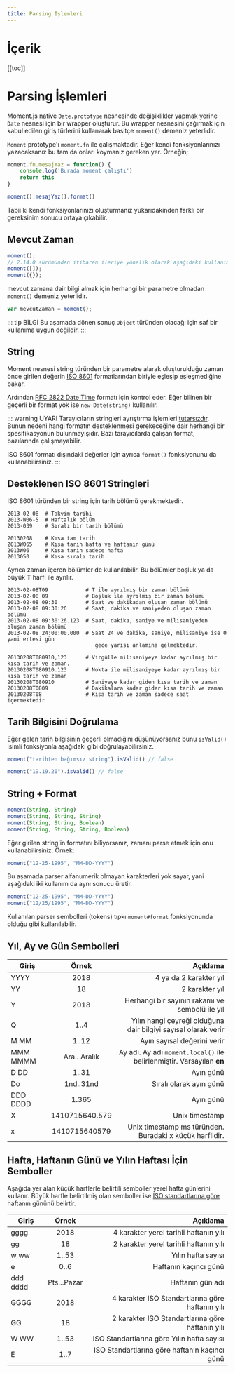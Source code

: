 ```yaml
---
title: Parsing İşlemleri
---
```


# İçerik

[[toc]]

# Parsing İşlemleri

Moment.js native `Date.prototype` nesnesinde değişiklikler yapmak yerine `Date` nesnesi için bir wrapper oluşturur. Bu wrapper nesnesini çağırmak için kabul edilen giriş türlerini kullanarak basitçe `moment()` demeniz yeterlidir.

`Moment` prototype'ı `moment.fn` ile çalışmaktadır. Eğer kendi fonksiyonlarınızı yazacaksanız bu tam da onları koymanız gereken yer. Örneğin;

```js
moment.fn.mesajYaz = function() {
    console.log('Burada moment çalıştı')
    return this
}

moment().mesajYaz().format()
```

Tabii ki kendi fonksiyonlarınızı oluşturmanız yukarıdakinden farklı bir gereksinim sonucu ortaya çıkabilir.

## Mevcut Zaman

```js
moment();
// 2.14.0 sürümünden itibaren ileriye yönelik olarak aşağıdaki kullanımlar da desteklenmektedir.
moment([]);
moment({});
```

mevcut zamana dair bilgi almak için herhangi bir parametre olmadan `moment()` demeniz yeterlidir.

```js
var mevcutZaman = moment();
```

::: tip BİLGİ
Bu aşamada dönen sonuç `Object` türünden olacağı için saf bir kullanıma uygun değildir.
:::

## String

Moment nesnesi string türünden bir parametre alarak oluşturulduğu zaman önce girilen değerin [ISO 8601](https://en.wikipedia.org/wiki/ISO_8601) formatlarından biriyle eşleşip eşleşmediğine bakar.

Ardından [RFC 2822 Date Time](https://tools.ietf.org/html/rfc2822#section-3.3) formatı için kontrol eder. Eğer bilinen bir geçerli bir format yok ise `new Date(string)` kullanılır.

::: warning UYARI
Tarayıcıların stringleri ayrıştırma işlemleri [tutarsızdır](http://dygraphs.com/date-formats.html). Bunun nedeni hangi formatın desteklenmesi gerekeceğine dair herhangi bir spesifikasyonun bulunmayışıdır. Bazı tarayıcılarda çalışan format, bazılarında çalışmayabilir.

ISO 8601 formatı dışındaki değerler için ayrıca `format()` fonksiyonunu da kullanabilirsiniz.
:::

## Desteklenen ISO 8601 Stringleri

ISO 8601 türünden bir string için tarih bölümü gerekmektedir.

```
2013-02-08  # Takvim tarihi
2013-W06-5  # Haftalık bölüm
2013-039    # Sıralı bir tarih bölümü

20130208    # Kısa tam tarih
2013W065    # Kısa tarih hafta ve haftanın günü
2013W06     # Kısa tarih sadece hafta
2013050     # Kısa sıralı tarih
```

Ayrıca zaman içeren bölümler de kullanılabilir. Bu bölümler boşluk ya da büyük **T** harfi ile ayrılır.

```
2013-02-08T09            # T ile ayrılmış bir zaman bölümü
2013-02-08 09            # Boşluk ile ayrılmış bir zaman bölümü
2013-02-08 09:30         # Saat ve dakikadan oluşan zaman bölümü
2013-02-08 09:30:26      # Saat, dakika ve saniyeden oluşan zaman bölümü
2013-02-08 09:30:26.123  # Saat, dakika, saniye ve milisaniyeden oluşan zaman bölümü
2013-02-08 24:00:00.000  # Saat 24 ve dakika, saniye, milisaniye ise 0 yani ertesi gün 
                            gece yarısı anlamına gelmektedir.

20130208T080910,123      # Virgülle milisaniyeye kadar ayrılmış bir kısa tarih ve zaman.
20130208T080910.123      # Nokta ile milisaniyeye kadar ayrılmış bir kısa tarih ve zaman
20130208T080910          # Saniyeye kadar giden kısa tarih ve zaman
20130208T0809            # Dakikalara kadar gider kısa tarih ve zaman
20130208T08              # Kısa tarih ve zaman sadece saat içermektedir
```

## Tarih Bilgisini Doğrulama

Eğer gelen tarih bilgisinin geçerli olmadığını düşünüyorsanız bunu `isValid()` isimli fonksiyonla aşağıdaki gibi doğrulayabilirsiniz.

```js
moment("tarihten bağımsız string").isValid() // false

moment("19.19.20").isValid() // false
```

## String + Format

```js
moment(String, String)
moment(String, String, String)
moment(String, String, Boolean)
moment(String, String, String, Boolean)
```

Eğer girilen string'in formatını biliyorsanız, zamanı parse etmek için onu kullanabilirsiniz. Örnek:

```js
moment("12-25-1995", "MM-DD-YYYY")
```

Bu aşamada parser alfanumerik olmayan karakterleri yok sayar, yani aşağıdaki iki kullanım da aynı sonucu üretir.

```js
moment("12-25-1995", "MM-DD-YYYY")
moment("12/25/1995", "MM-DD-YYYY")
```

Kullanılan parser sembolleri (tokens) tıpkı `moment#format` fonksiyonunda olduğu gibi kullanılabilir.

## Yıl, Ay ve Gün Sembolleri

| Giriş        | Örnek           | Açıklama     |
| ------------ |:---------------:| ------------:|
| YYYY         | 2018  | 4 ya da 2 karakter yıl |
| YY           | 18    | 2 karakter yıl         |
| Y           | 2018    | Herhangi bir sayının rakamı ve sembolü ile yıl |
| Q          | 1..4    | Yılın hangi çeyreği olduğuna dair bilgiyi sayısal olarak verir |
| M MM           | 1..12    | Ayın sayısal değerini verir |
| MMM MMMM           | Ara.. Aralık    | Ay adı. Ay adı `moment.local()` ile belirlenmiştir. Varsayılan **en** |
| D DD           | 1..31    | Ayın günü |
| Do | 1nd..31nd    | Sıralı olarak ayın günü |
| DDD DDDD | 1.365    | Ayın günü |
| X | 1410715640.579 | Unix timestamp |
| x | 1410715640579 | Unix timestamp ms türünden. Buradaki x küçük harflidir. |

## Hafta, Haftanın Günü ve Yılın Haftası İçin Semboller

Aşağıda yer alan küçük harflerle belirtili semboller yerel hafta günlerini kullanır. Büyük harfle belirtilmiş olan semboller ise [ISO standartlarına göre](https://en.wikipedia.org/wiki/ISO_week_date) haftanın gününü belirtir.

| Giriş        | Örnek           | Açıklama     |
| ------------ |:---------------:| ------------:|
| gggg         | 2018  | 4 karakter yerel tarihli haftanın yılı |
| gg           | 18    | 2 karakter yerel tarihli haftanın yılı |
| w ww           | 1..53    | Yılın hafta sayısı |
| e | 0..6    | Haftanın kaçıncı günü |
| ddd dddd | Pts...Pazar | Haftanın gün adı |
| GGGG         | 2018  | 4 karakter ISO Standartlarına göre haftanın yılı |
| GG           | 18    | 2 karakter ISO Standartlarına göre haftanın yılı |
| W WW           | 1..53    | ISO Standartlarına göre Yılın hafta sayısı |
| E | 1..7    | ISO Standartlarına göre haftanın kaçıncı günü |